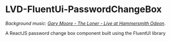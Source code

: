 # LVD-FluentUi-PasswordChangeBox

*Background music: [Gary Moore - The Loner - Live at Hammersmith Odeon](https://www.youtube.com/watch?v=dAHOLlLBoUA)*.

A ReactJS password change box component built using the FluentUI library